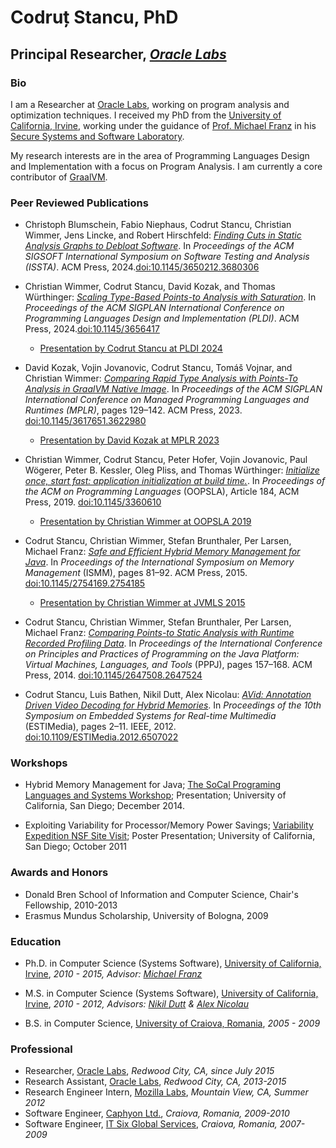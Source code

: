 # Codruț Stancu, PhD

## Principal Researcher, _[Oracle Labs](http://labs.oracle.com/)_

### Bio

I am a Researcher at [Oracle Labs](http://labs.oracle.com), working on program analysis and optimization techniques.
I received my PhD from the [University of California, Irvine](http://uci.edu), working under the guidance of [Prof. Michael Franz](http://www.michaelfranz.com) in his [Secure Systems and Software Laboratory](http://www.ssllab.org).

My research interests are in the area of Programming Languages Design and Implementation with a focus on Program Analysis. I am currently a core contributor of [GraalVM](https://github.com/oracle/graal).

### Peer Reviewed Publications

- Christoph Blumschein, Fabio Niephaus, Codrut Stancu, Christian Wimmer, Jens Lincke, and Robert Hirschfeld: [_Finding Cuts in Static Analysis Graphs to Debloat Software_](papers/issta24main-p124-p-85f6731c5b-78970-submitted.pdf). In _Proceedings of the ACM SIGSOFT International Symposium on Software Testing and Analysis (ISSTA)_. ACM Press, 2024.[doi:10.1145/3650212.3680306](https://dl.acm.org/doi/10.1145/3650212.3680306)

- Christian Wimmer, Codrut Stancu, David Kozak, and Thomas Würthinger: [_Scaling Type-Based Points-to Analysis with Saturation_](papers/pldi24main-p251-p-89d83f7443-75213-final.pdf). In _Proceedings of the ACM SIGPLAN International Conference on Programming Languages Design and Implementation (PLDI)_. ACM Press, 2024.[doi:10.1145/3656417](https://dl.acm.org/doi/10.1145/3656417)
  - [Presentation by Codrut Stancu at PLDI 2024](https://www.youtube.com/watch?v=cJ7ldLgQJ0E)

- David Kozak, Vojin Jovanovic, Codrut Stancu, Tomáš Vojnar, and Christian Wimmer: [_Comparing Rapid Type Analysis with Points-To Analysis in GraalVM Native Image_](papers/3617651.3622980.pdf). In _Proceedings of the ACM SIGPLAN International Conference on Managed Programming Languages and Runtimes (MPLR)_, pages 129–142. ACM Press, 2023. [doi:10.1145/3617651.3622980](https://doi.org/10.1145/3617651.3622980)
  - [Presentation by David Kozak at MPLR 2023](https://www.youtube.com/watch?v=yJierMrYF3s)

- Christian Wimmer, Codrut Stancu, Peter Hofer, Vojin Jovanovic, Paul Wögerer, Peter B. Kessler, Oleg Pliss, and Thomas Würthinger: _[Initialize once, start fast: application initialization at build time.](papers/3360610.pdf)_. In _Proceedings of the ACM on Programming Languages_ (OOPSLA), Article 184, ACM Press, 2019. [doi:10.1145/3360610](https://doi.org/10.1145/3360610)
  - [Presentation by Christian Wimmer at OOPSLA 2019](https://www.youtube.com/watch?v=L6cGWDd3ZJc)

- Codrut Stancu, Christian Wimmer, Stefan Brunthaler, Per Larsen, Michael Franz: _[Safe and Efficient Hybrid Memory Management for Java](papers/p81-stancu.pdf)_. In _Proceedings of the International Symposium on Memory Management_ (ISMM), pages 81–92. ACM Press, 2015. [doi:10.1145/2754169.2754185](http://dx.doi.org/10.1145/2754169.2754185)
  - [Presentation by Christian Wimmer at JVMLS 2015](https://www.youtube.com/watch?v=3JphI1Z0MTk)

- Codrut Stancu, Christian Wimmer, Stefan Brunthaler, Per Larsen, Michael Franz: _[Comparing Points-to Static Analysis with Runtime Recorded Profiling Data](papers/p157-stancu.pdf)_. In _Proceedings of the International Conference on Principles and Practices of Programming on the Java Platform: Virtual Machines, Languages, and Tools_ (PPPJ), pages 157–168. ACM Press, 2014. [doi:10.1145/2647508.2647524](http://dx.doi.org/10.1145/2647508.2647524)

- Codrut Stancu, Luis Bathen, Nikil Dutt, Alex Nicolau: _[AVid: Annotation Driven Video Decoding for Hybrid Memories](papers/06507022.pdf)_. In _Proceedings of the 10th Symposium on Embedded Systems for Real-time Multimedia_ (ESTIMedia), pages 2–11. IEEE, 2012. [doi:10.1109/ESTIMedia.2012.6507022](http://dx.doi.org/10.1109/ESTIMedia.2012.6507022)

### Workshops

- Hybrid Memory Management for Java; [The SoCal Programing Languages and Systems Workshop](http://socalpls.org/); Presentation; University of California, San Diego; December 2014.

- Exploiting Variability for Processor/Memory Power Savings; [Variability Expedition NSF Site Visit](http://www.variability.org); Poster Presentation; University of California, San Diego; October 2011

### Awards and Honors

- Donald Bren School of Information and Computer Science, Chair's Fellowship, 2010-2013
- Erasmus Mundus Scholarship, University of Bologna, 2009

### Education

- Ph.D. in Computer Science (Systems Software), [University of California, Irvine](http://uci.edu/), _2010 - 2015, Advisor: [Michael Franz](http://www.michaelfranz.com/)_

- M.S. in Computer Science (Systems Software), [University of California, Irvine](http://uci.edu/), _2010 - 2012, Advisors: [Nikil Dutt](http://www.ics.uci.edu/~dutt/) & [Alex Nicolau](http://www.ics.uci.edu/~nicolau/)_

- B.S. in Computer Science, [University of Craiova, Romania](http://software.ucv.ro/en/), _2005 - 2009_


### Professional

- Researcher, [Oracle Labs](http://labs.oracle.com/), _Redwood City, CA, since July 2015_
- Research Assistant, [Oracle Labs](http://labs.oracle.com/), _Redwood City, CA, 2013-2015_
- Research Engineer Intern, [Mozilla Labs](http://mozillalabs.com/), _Mountain View, CA, Summer 2012_
- Software Engineer, [Caphyon Ltd.](http://www.caphyon.com/), _Craiova, Romania, 2009-2010_
- Software Engineer, [IT Six Global Services](https://www.itsix.com/), _Craiova, Romania, 2007-2009_
